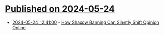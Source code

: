 # [Published on 2024-05-24](index.md)

* [2024-05-24, 12:41:00](https://soylentnews.org/article.pl?sid=24/05/23/1226222&from=rss) - [How Shadow Banning Can Silently Shift Opinion Online](https://soylentnews.org/article.pl?sid=24/05/23/1226222&from=rss)

